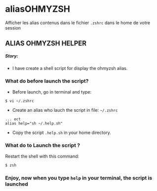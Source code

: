 # aliasOHMYZSH
Afficher les alias contenus dans le fichier `.zshrc` dans le home de votre session

## ALIAS OHMYZSH HELPER

##### Story:
- I have create a shell script for display the ohmyzsh alias. 



### What do before launch the script?

+ Before launch, go in terminal and type:
```sh
$ vi ~/.zshrc
```

+ Create an alias who lauch the script in file: `~/.zshrc` 

```vim
... ect
alias help="sh ~/.help.sh"
```

+ Copy the script `.help.sh` in your home directory.


### What do to Launch the script ?

Restart the shell with this command:
```sh
$ zsh
```

### Enjoy, now when you type `help` in your terminal, the script is launched
